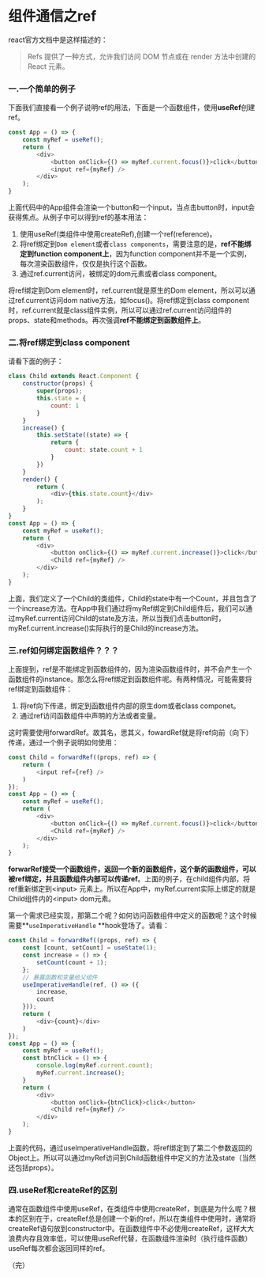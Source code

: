 # 组件通信之ref
react官方文档中是这样描述的：

> Refs 提供了一种方式，允许我们访问 DOM 节点或在 render 方法中创建的 React 元素。

### 一.一个简单的例子

下面我们直接看一个例子说明ref的用法，下面是一个函数组件，使用**useRef**创建ref。

```javascript
const App = () => {
    const myRef = useRef();
    return (
        <div>
            <button onClick={() => myRef.current.focus()}>click</button>
            <input ref={myRef} />
        </div>
    );
}
```
上面代码中的App组件会渲染一个button和一个input，当点击button时，input会获得焦点。从例子中可以得到ref的基本用法：
1. 使用useRef(类组件中使用createRef),创建一个ref(reference)。
2. 将ref绑定到`Dom element`或者`class components`，需要注意的是，**ref不能绑定到function component上**，因为function component并不是一个实例，每次渲染函数组件，仅仅是执行这个函数。
3. 通过ref.current访问，被绑定的dom元素或者class component。

将ref绑定到Dom element时，ref.current就是原生的Dom element，所以可以通过ref.current访问dom native方法，如focus()。将ref绑定到class component时，ref.current就是class组件实例，所以可以通过ref.current访问组件的props、state和methods。再次强调**ref不能绑定到函数组件上**。

### 二.将ref绑定到class component
请看下面的例子：
```javascript
class Child extends React.Component {
    constructor(props) {
        super(props);
        this.state = {
            count: 1
        }
    }
    increase() {
        this.setState((state) => {
            return {
                count: state.count + 1
            }
        })
    }
    render() {
        return (
            <div>{this.state.count}</div>
        );
    }
}
const App = () => {
    const myRef = useRef();
    return (
        <div>
            <button onClick={() => myRef.current.increase()}>click</button>
            <Child ref={myRef} />
        </div>
    );
}
```
上面，我们定义了一个Child的类组件，Child的state中有一个Count，并且包含了一个increase方法。在App中我们通过将myRef绑定到Child组件后，我们可以通过myRef.current访问Child的state及方法，所以当我们点击button时，myRef.current.increase()实际执行的是Child的increase方法。

### 三.ref如何绑定函数组件？？？
上面提到，ref是不能绑定到函数组件的，因为渲染函数组件时，并不会产生一个函数组件的instance。那怎么将ref绑定到函数组件呢。有两种情况，可能需要将ref绑定到函数组件：

1. 将ref向下传递，绑定到函数组件内部的原生dom或者class componet。
2. 通过ref访问函数组件中声明的方法或者变量。

这时需要使用forwardRef。故其名，思其义，fowardRef就是将ref向前（向下）传递，通过一个例子说明如何使用：

```javascript
const Child = forwardRef((props, ref) => {
    return (
        <input ref={ref} />
    )
});
const App = () => {
    const myRef = useRef();
    return (
        <div>
            <button onClick={() => myRef.current.focus()}>click</button>
            <Child ref={myRef} />
        </div>
    );
}
```
**forwarRef接受一个函数组件，返回一个新的函数组件，这个新的函数组件，可以被ref绑定，并且函数组件内部可以传递ref**。上面的例子，在child组件内部，将ref重新绑定到&lt;input&gt; 元素上。所以在App中，myRef.current实际上绑定的就是Child组件内的&lt;input&gt; dom元素。

第一个需求已经实现，那第二个呢？如何访问函数组件中定义的函数呢？这个时候需要**`useImperativeHandle` **hook登场了。请看：
```javascript
const Child = forwardRef((props, ref) => {
    const [count, setCount] = useState(1);
    const increase = () => {
        setCount(count + 1);
    };
    // 暴露函数和变量给父组件
    useImperativeHandle(ref, () => ({
        increase,
        count
    }));
    return (
        <div>{count}</div>
    )
});
const App = () => {
    const myRef = useRef();
    const btnClick = () => {
        console.log(myRef.current.count);
        myRef.current.increase();
    }
    return (
        <div>
            <button onClick={btnClick}>click</button>
            <Child ref={myRef} />
        </div>
    );
}
```
上面的代码，通过useImperativeHandle函数，将ref绑定到了第二个参数返回的Object上。所以可以通过myRef访问到Child函数组件中定义的方法及state（当然还包括props）。

### 四.useRef和createRef的区别
通常在函数组件中使用useRef，在类组件中使用createRef，到底是为什么呢？根本的区别在于，createRef总是创建一个新的ref，所以在类组件中使用时，通常将createRef语句放到constructor中。在函数组件中不必使用createRef，这样大大浪费内存且效率低，可以使用useRef代替，在函数组件渲染时（执行组件函数）useRef每次都会返回同样的ref。



（完）